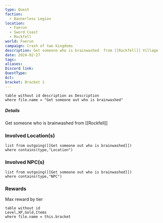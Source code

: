 ```yaml
---
type: Quest
faction:
  - Bannerless Legion
location:
  - Faerun
  - Sword Coast
  - Rockfell
world: Faerun
campaign: Crash of two kingdoms
description: Get someone who is brainwashed  from [[Rockfell]] Village
date: 2024-02-27
tags: 
aliases: 
Discord link: 
QuestType: 
Act: 
bracket: Bracket 1
---
```

```dataview
table without id description as Description
where file.name = "Get someone out who is brainwashed"
```
##### Details

	
Get someone who is brainwashed  from [[Rockfell]]

	
### Involved Location(s)

```dataview
list from outgoing([[Get someone out who is brainwashed]])
where contains(type,"Location")
``` 
### Involved NPC(s)
```dataview
list from outgoing([[Get someone out who is brainwashed]])
where contains(type,"NPC")
``` 
### Rewards
Max reward by tier
```dataview
table without id
Level,XP,Gold,Items
where file.name = this.bracket
```
